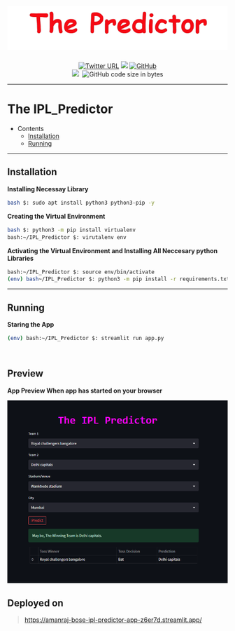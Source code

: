 <h1 align="center">
    <img src="https://github.com/amanraj-bose/IPL_Predictor/blob/main/assets/logo-removebg-preview.png">
</h1>
<p align="center">
    <a href="https://twitter.com/amanraj_Phunish">
    <img alt="Twitter URL" src="https://img.shields.io/twitter/url?label=Twitter&style=social&url=https%3A%2F%2Ftwitter.com%2Famanraj_Phunish"></a>
    <a href="#"><img src="https://img.shields.io/badge/Version-0.4-blue"></img></a>
    <a href="https://opensource.org/licenses/MIT"><img alt="GitHub" src="https://img.shields.io/github/license/amanraj-bose/Network-Framework?color=green"></a>
    <br>
    <a href="https://www.python.org/"><img src="https://img.shields.io/badge/Python-3.8-blue"></a>
    <img alt="" src="https://img.shields.io/badge/Author-Aman%20Raj-orange">
    <img alt="GitHub code size in bytes" src="https://img.shields.io/github/languages/code-size/amanraj-bose/IPL_Predictor?label=Repository">
 </p>

---

<h1 align="left">The IPL_Predictor</h1>

- Contents
    - <a href="">Installation</a>
    - <a href="">Running</a>

---
## Installation
**Installing Necessay Library**
```bash
bash $: sudo apt install python3 python3-pip -y
```

**Creating the Virtual Environment**
```bash
bash $: python3 -m pip install virtualenv
bash:~/IPL_Predictor $: virutalenv env
```

**Activating the Virtual Environment and Installing All Neccesary python Libraries**
```bash
bash:~/IPL_Predictor $: source env/bin/activate
(env) bash~/IPL_Predictor $: python3 -m pip install -r requirements.txt
```

---

## Running

**Staring the App**
```bash
(env) bash:~/IPL_Predictor $: streamlit run app.py
```

<!-- <img src=""> -->

<img src="">

## Preview
**App Preview When app has started on your browser**

<img src="assets\preveiw.png">

## Deployed on
> https://amanraj-bose-ipl-predictor-app-z6er7d.streamlit.app/
